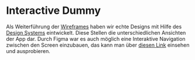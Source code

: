# Interactive Dummy

Als Weiterführung der [Wireframes](../Milestone%203/Wireframes.md) haben wir echte Designs mit Hilfe des [Design Systems](./designsystem.md) eintwickelt. Diese Stellen die unterschiedlichen Ansichten der App dar. Durch Figma war es auch möglich eine Interaktive Navigation zwischen den Screen einzubauen, das kann man über [diesen Link](https://www.figma.com/proto/q6cW6M65LaT5wvVdATfilA/Project-Design?page-id=52%3A3349&node-id=90-1754&node-type=canvas&viewport=-276%2C-224%2C0.83&t=AMzO2f9ZvLJdDASQ-1&scaling=min-zoom&content-scaling=fixed&starting-point-node-id=90%3A1754) einsehen und ausprobieren.
